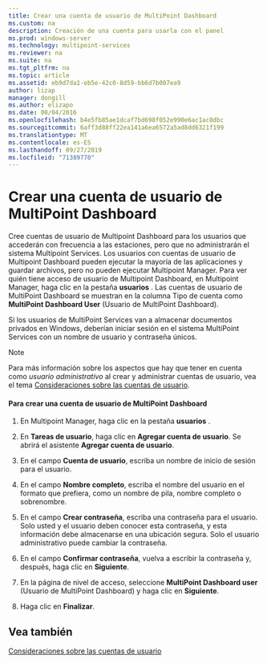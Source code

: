 ```yaml
---
title: Crear una cuenta de usuario de MultiPoint Dashboard
ms.custom: na
description: Creación de una cuenta para usarla con el panel
ms.prod: windows-server
ms.technology: multipoint-services
ms.reviewer: na
ms.suite: na
ms.tgt_pltfrm: na
ms.topic: article
ms.assetid: eb9d7da1-eb5e-42c0-8d59-bb6d7b007ea9
author: lizap
manager: dongill
ms.author: elizapo
ms.date: 08/04/2016
ms.openlocfilehash: b4e5fb85ae1dcaf7bd698f052e990e6ac1ac8dbc
ms.sourcegitcommit: 6aff3d88ff22ea141a6ea6572a5ad8dd6321f199
ms.translationtype: MT
ms.contentlocale: es-ES
ms.lasthandoff: 09/27/2019
ms.locfileid: "71389770"
---
```

# <a name="create-a-multipoint-dashboard-user-account"></a>Crear una cuenta de usuario de MultiPoint Dashboard
Cree cuentas de usuario de Multipoint Dashboard para los usuarios que accederán con frecuencia a las estaciones, pero que no administrarán el sistema Multipoint Services. Los usuarios con cuentas de usuario de Multipoint Dashboard pueden ejecutar la mayoría de las aplicaciones y guardar archivos, pero no pueden ejecutar Multipoint Manager. Para ver quién tiene acceso de usuario de Multipoint Dashboard, en Multipoint Manager, haga clic en la pestaña **usuarios** . Las cuentas de usuario de MultiPoint Dashboard se muestran en la columna Tipo de cuenta como **MultiPoint Dashboard User** (Usuario de MultiPoint Dashboard).  
  
Si los usuarios de MultiPoint Services van a almacenar documentos privados en Windows, deberían iniciar sesión en el sistema MultiPoint Services con un nombre de usuario y contraseña únicos.  
  
> [!NOTE]  
> Para más información sobre los aspectos que hay que tener en cuenta como *usuario administrativo* al crear y administrar cuentas de usuario, vea el tema [Consideraciones sobre las cuentas de usuario](User-Account-Considerations.md).  
  
#### <a name="to-create-a-multipoint-dashboard-user-account"></a>Para crear una cuenta de usuario de MultiPoint Dashboard  
  
1.  En Multipoint Manager, haga clic en la pestaña **usuarios** .  
  
2.  En **Tareas de usuario**, haga clic en **Agregar cuenta de usuario**. Se abrirá el asistente **Agregar cuenta de usuario**.  
  
3.  En el campo **Cuenta de usuario**, escriba un nombre de inicio de sesión para el usuario.  
  
4.  En el campo **Nombre completo**, escriba el nombre del usuario en el formato que prefiera, como un nombre de pila, nombre completo o sobrenombre.  
  
5.  En el campo **Crear contraseña**, escriba una contraseña para el usuario. Solo usted y el usuario deben conocer esta contraseña, y esta información debe almacenarse en una ubicación segura. Solo el usuario administrativo puede cambiar la contraseña.  
  
6.  En el campo **Confirmar contraseña**, vuelva a escribir la contraseña y, después, haga clic en **Siguiente**.  
  
7.  En la página de nivel de acceso, seleccione **MultiPoint Dashboard user** (Usuario de MultiPoint Dashboard) y haga clic en **Siguiente**.  
  
8.  Haga clic en **Finalizar**.  
  
## <a name="see-also"></a>Vea también  
[Consideraciones sobre las cuentas de usuario](User-Account-Considerations.md)